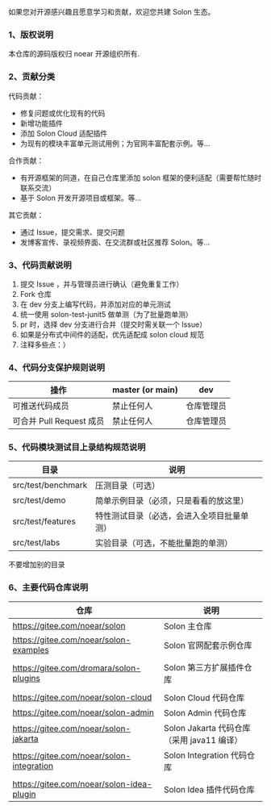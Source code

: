 如果您对开源感兴趣且愿意学习和贡献，欢迎您共建 Solon 生态。

### 1、版权说明

本仓库的源码版权归 noear 开源组织所有.

### 2、贡献分类

代码贡献：

* 修复问题或优化现有的代码
* 新增功能插件
* 添加 Solon Cloud 适配插件
* 为现有的模块丰富单元测试用例；为官网丰富配套示例。等...

合作贡献：

* 有开源框架的同道，在自己仓库里添加 solon 框架的便利适配（需要帮忙随时联系交流）
* 基于 Solon 开发开源项目或框架。等...

其它贡献：

* 通过 Issue，提交需求、提交问题
* 发博客宣传、录视频界面、在交流群或社区推荐 Solon。等...


### 3、代码贡献说明

1. 提交 Issue ，并与管理员进行确认（避免重复工作）
2. Fork 仓库
3. 在 dev 分支上编写代码，并添加对应的单元测试
4. 统一使用 solon-test-junit5 做单测（为了批量跑单测）
5. pr 时，选择 dev 分支进行合并（提交时需关联一个 Issue）
6. 如果是分布式中间件的适配，优先适配成 solon cloud 规范
7. 注释多些点：）

### 4、代码分支保护规则说明




| 操作 | master (or main)  | dev |
| -------- | -------- | -------- |
|  可推送代码成员  | 禁止任何人     | 仓库管理员     |
|  可合并 Pull Request 成员   | 禁止任何人     | 仓库管理员     |




### 5、代码模块测试目上录结构规范说明

| 目录                 | 说明                    |
|--------------------|-----------------------|
| src/test/benchmark | 压测目录（可选）              |
| src/test/demo      | 简单示例目录（必须，只是看看的放这里）   |
| src/test/features  | 特性测试目录（必选，会进入全项目批量单测） |
| src/test/labs      | 实验目录（可选，不能批量跑的单测）     |

不要增加别的目录


### 6、主要代码仓库说明


| 仓库                                        | 说明                               | 
|-------------------------------------------|----------------------------------| 
| https://gitee.com/noear/solon             | Solon 主仓库                        | 
| https://gitee.com/noear/solon-examples    | Solon 官网配套示例仓库                   |
|                                           |                                  |
| https://gitee.com/dromara/solon-plugins   | Solon 第三方扩展插件仓库                  | 
|                                           |                                  |
| https://gitee.com/noear/solon-cloud       | Solon Cloud 代码仓库                 | 
| https://gitee.com/noear/solon-admin       | Solon Admin 代码仓库                 | 
| https://gitee.com/noear/solon-jakarta     | Solon Jakarta 代码仓库（采用 java11 编译） | 
| https://gitee.com/noear/solon-integration | Solon Integration 代码仓库           | 
|                                           |                                  |
| https://gitee.com/noear/solon-idea-plugin | Solon Idea 插件代码仓库                | 
